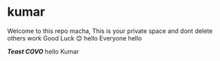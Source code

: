 # kumar
Welcome to this repo macha,
This is your private space and dont delete others work 
Good Luck 😊
hello Everyone
hello

_______Teast COVO_______
hello Kumar
